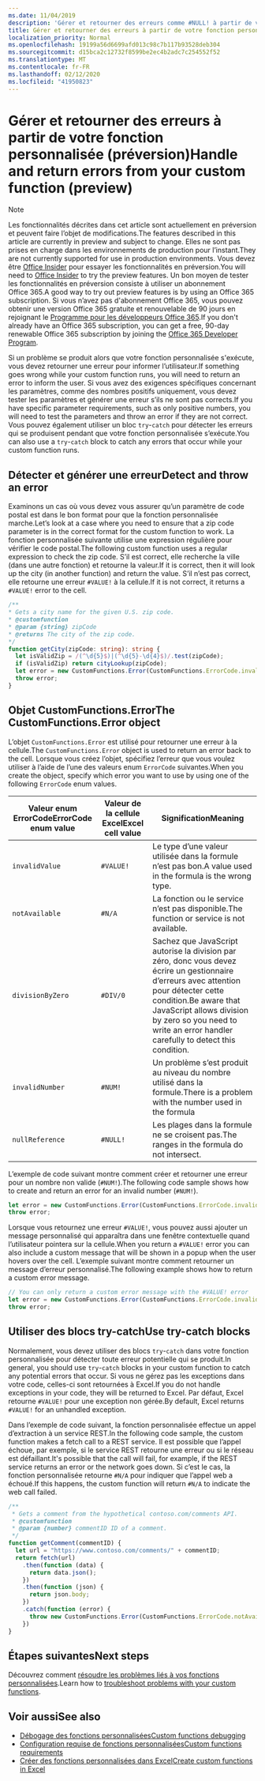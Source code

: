 ```yaml
---
ms.date: 11/04/2019
description: 'Gérer et retourner des erreurs comme #NULL! à partir de votre fonction personnalisée'
title: Gérer et retourner des erreurs à partir de votre fonction personnalisée (préversion)
localization_priority: Normal
ms.openlocfilehash: 19199a56d6699afd013c98c7b117b93528deb304
ms.sourcegitcommit: d15bca2c12732f8599be2ec4b2adc7c254552f52
ms.translationtype: MT
ms.contentlocale: fr-FR
ms.lasthandoff: 02/12/2020
ms.locfileid: "41950823"
---
```

# <a name="handle-and-return-errors-from-your-custom-function-preview"></a><span data-ttu-id="cfc76-104">Gérer et retourner des erreurs à partir de votre fonction personnalisée (préversion)</span><span class="sxs-lookup"><span data-stu-id="cfc76-104">Handle and return errors from your custom function (preview)</span></span>

> [!NOTE]
> <span data-ttu-id="cfc76-105">Les fonctionnalités décrites dans cet article sont actuellement en préversion et peuvent faire l’objet de modifications.</span><span class="sxs-lookup"><span data-stu-id="cfc76-105">The features described in this article are currently in preview and subject to change.</span></span> <span data-ttu-id="cfc76-106">Elles ne sont pas prises en charge dans les environnements de production pour l’instant.</span><span class="sxs-lookup"><span data-stu-id="cfc76-106">They are not currently supported for use in production environments.</span></span> <span data-ttu-id="cfc76-107">Vous devez être [Office Insider](https://insider.office.com/join) pour essayer les fonctionnalités en préversion.</span><span class="sxs-lookup"><span data-stu-id="cfc76-107">You will need to [Office Insider](https://insider.office.com/join) to try the preview features.</span></span>  <span data-ttu-id="cfc76-108">Un bon moyen de tester les fonctionnalités en préversion consiste à utiliser un abonnement Office 365.</span><span class="sxs-lookup"><span data-stu-id="cfc76-108">A good way to try out preview features is by using an Office 365 subscription.</span></span> <span data-ttu-id="cfc76-109">Si vous n’avez pas d'abonnement Office 365, vous pouvez obtenir une version Office 365 gratuite et renouvelable de 90 jours en rejoignant le [Programme pour les développeurs Office 365](https://developer.microsoft.com/office/dev-program).</span><span class="sxs-lookup"><span data-stu-id="cfc76-109">If you don't already have an Office 365 subscription, you can get a free, 90-day renewable Office 365 subscription by joining the [Office 365 Developer Program](https://developer.microsoft.com/office/dev-program).</span></span>

<span data-ttu-id="cfc76-110">Si un problème se produit alors que votre fonction personnalisée s'exécute, vous devez retourner une erreur pour informer l’utilisateur.</span><span class="sxs-lookup"><span data-stu-id="cfc76-110">If something goes wrong while your custom function runs, you will need to return an error to inform the user.</span></span> <span data-ttu-id="cfc76-111">Si vous avez des exigences spécifiques concernant les paramètres, comme des nombres positifs uniquement, vous devez tester les paramètres et générer une erreur s’ils ne sont pas corrects.</span><span class="sxs-lookup"><span data-stu-id="cfc76-111">If you have specific parameter requirements, such as only positive numbers, you will need to test the parameters and throw an error if they are not correct.</span></span> <span data-ttu-id="cfc76-112">Vous pouvez également utiliser un bloc `try`-`catch` pour détecter les erreurs qui se produisent pendant que votre fonction personnalisée s’exécute.</span><span class="sxs-lookup"><span data-stu-id="cfc76-112">You can also use a `try`-`catch` block to catch any errors that occur while your custom function runs.</span></span>

## <a name="detect-and-throw-an-error"></a><span data-ttu-id="cfc76-113">Détecter et générer une erreur</span><span class="sxs-lookup"><span data-stu-id="cfc76-113">Detect and throw an error</span></span>

<span data-ttu-id="cfc76-114">Examinons un cas où vous devez vous assurer qu’un paramètre de code postal est dans le bon format pour que la fonction personnalisée marche.</span><span class="sxs-lookup"><span data-stu-id="cfc76-114">Let’s look at a case where you need to ensure that a zip code parameter is in the correct format for the custom function to work.</span></span> <span data-ttu-id="cfc76-115">La fonction personnalisée suivante utilise une expression régulière pour vérifier le code postal.</span><span class="sxs-lookup"><span data-stu-id="cfc76-115">The following custom function uses a regular expression to check the zip code.</span></span> <span data-ttu-id="cfc76-116">S’il est correct, elle recherche la ville (dans une autre fonction) et retourne la valeur.</span><span class="sxs-lookup"><span data-stu-id="cfc76-116">If it is correct, then it will look up the city (in another function) and return the value.</span></span> <span data-ttu-id="cfc76-117">S’il n’est pas correct, elle retourne une erreur `#VALUE!` à la cellule.</span><span class="sxs-lookup"><span data-stu-id="cfc76-117">If it is not correct, it returns a `#VALUE!` error to the cell.</span></span>

```typescript
/**
* Gets a city name for the given U.S. zip code.
* @customfunction
* @param {string} zipCode
* @returns The city of the zip code.
*/
function getCity(zipCode: string): string {
  let isValidZip = /(^\d{5}$)|(^\d{5}-\d{4}$)/.test(zipCode);
  if (isValidZip) return cityLookup(zipCode);
  let error = new CustomFunctions.Error(CustomFunctions.ErrorCode.invalidValue, "Please provide a valid U.S. zip code.");
  throw error;
}
```

## <a name="the-customfunctionserror-object"></a><span data-ttu-id="cfc76-118">Objet CustomFunctions.Error</span><span class="sxs-lookup"><span data-stu-id="cfc76-118">The CustomFunctions.Error object</span></span>

<span data-ttu-id="cfc76-119">L’objet `CustomFunctions.Error` est utilisé pour retourner une erreur à la cellule.</span><span class="sxs-lookup"><span data-stu-id="cfc76-119">The `CustomFunctions.Error` object is used to return an error back to the cell.</span></span> <span data-ttu-id="cfc76-120">Lorsque vous créez l’objet, spécifiez l’erreur que vous voulez utiliser à l’aide de l’une des valeurs enum `ErrorCode` suivantes.</span><span class="sxs-lookup"><span data-stu-id="cfc76-120">When you create the object, specify which error you want to use by using one of the following `ErrorCode` enum values.</span></span>


|<span data-ttu-id="cfc76-121">Valeur enum ErrorCode</span><span class="sxs-lookup"><span data-stu-id="cfc76-121">ErrorCode enum value</span></span>  |<span data-ttu-id="cfc76-122">Valeur de la cellule Excel</span><span class="sxs-lookup"><span data-stu-id="cfc76-122">Excel cell value</span></span>  |<span data-ttu-id="cfc76-123">Signification</span><span class="sxs-lookup"><span data-stu-id="cfc76-123">Meaning</span></span>  |
|---------------|---------|---------|
|`invalidValue`   | `#VALUE!` | <span data-ttu-id="cfc76-124">Le type d’une valeur utilisée dans la formule n’est pas bon.</span><span class="sxs-lookup"><span data-stu-id="cfc76-124">A value used in the formula is the wrong type.</span></span> |
|`notAvailable`   | `#N/A`    | <span data-ttu-id="cfc76-125">La fonction ou le service n’est pas disponible.</span><span class="sxs-lookup"><span data-stu-id="cfc76-125">The function or service is not available.</span></span> |
|`divisionByZero` | `#DIV/0`  | <span data-ttu-id="cfc76-126">Sachez que JavaScript autorise la division par zéro, donc vous devez écrire un gestionnaire d’erreurs avec attention pour détecter cette condition.</span><span class="sxs-lookup"><span data-stu-id="cfc76-126">Be aware that JavaScript allows division by zero so you need to write an error handler carefully to detect this condition.</span></span> |
|`invalidNumber`  | `#NUM!`   | <span data-ttu-id="cfc76-127">Un problème s’est produit au niveau du nombre utilisé dans la formule.</span><span class="sxs-lookup"><span data-stu-id="cfc76-127">There is a problem with the number used in the formula</span></span> |
|`nullReference`  | `#NULL!`  | <span data-ttu-id="cfc76-128">Les plages dans la formule ne se croisent pas.</span><span class="sxs-lookup"><span data-stu-id="cfc76-128">The ranges in the formula do not intersect.</span></span> |

<span data-ttu-id="cfc76-129">L’exemple de code suivant montre comment créer et retourner une erreur pour un nombre non valide (`#NUM!`).</span><span class="sxs-lookup"><span data-stu-id="cfc76-129">The following code sample shows how to create and return an error for an invalid number (`#NUM!`).</span></span>

```typescript
let error = new CustomFunctions.Error(CustomFunctions.ErrorCode.invalidNumber);
throw error;
```

<span data-ttu-id="cfc76-130">Lorsque vous retournez une erreur `#VALUE!`, vous pouvez aussi ajouter un message personnalisé qui apparaîtra dans une fenêtre contextuelle quand l’utilisateur pointera sur la cellule.</span><span class="sxs-lookup"><span data-stu-id="cfc76-130">When you return a `#VALUE!` error you can also include a custom message that will be shown in a popup when the user hovers over the cell.</span></span> <span data-ttu-id="cfc76-131">L’exemple suivant montre comment retourner un message d’erreur personnalisé.</span><span class="sxs-lookup"><span data-stu-id="cfc76-131">The following example shows how to return a custom error message.</span></span>

```typescript
// You can only return a custom error message with the #VALUE! error
let error = new CustomFunctions.Error(CustomFunctions.ErrorCode.invalidValue, “The parameter can only contain lowercase characters.”);
throw error;
```

## <a name="use-try-catch-blocks"></a><span data-ttu-id="cfc76-132">Utiliser des blocs try-catch</span><span class="sxs-lookup"><span data-stu-id="cfc76-132">Use try-catch blocks</span></span>

<span data-ttu-id="cfc76-133">Normalement, vous devez utiliser des blocs `try`-`catch` dans votre fonction personnalisée pour détecter toute erreur potentielle qui se produit.</span><span class="sxs-lookup"><span data-stu-id="cfc76-133">In general, you should use `try`-`catch` blocks in your custom function to catch any potential errors that occur.</span></span> <span data-ttu-id="cfc76-134">Si vous ne gérez pas les exceptions dans votre code, celles-ci sont retournées à Excel.</span><span class="sxs-lookup"><span data-stu-id="cfc76-134">If you do not handle exceptions in your code, they will be returned to Excel.</span></span> <span data-ttu-id="cfc76-135">Par défaut, Excel retourne `#VALUE!` pour une exception non gérée.</span><span class="sxs-lookup"><span data-stu-id="cfc76-135">By default, Excel returns `#VALUE!` for an unhandled exception.</span></span>

<span data-ttu-id="cfc76-136">Dans l’exemple de code suivant, la fonction personnalisée effectue un appel d’extraction à un service REST.</span><span class="sxs-lookup"><span data-stu-id="cfc76-136">In the following code sample, the custom function makes a fetch call to a REST service.</span></span> <span data-ttu-id="cfc76-137">Il est possible que l’appel échoue, par exemple, si le service REST retourne une erreur ou si le réseau est défaillant.</span><span class="sxs-lookup"><span data-stu-id="cfc76-137">It's possible that the call will fail, for example, if the REST service returns an error or the network goes down.</span></span> <span data-ttu-id="cfc76-138">Si c’est le cas, la fonction personnalisée retourne `#N/A` pour indiquer que l’appel web a échoué.</span><span class="sxs-lookup"><span data-stu-id="cfc76-138">If this happens, the custom function will return `#N/A` to indicate the web call failed.</span></span>


```typescript
/**
 * Gets a comment from the hypothetical contoso.com/comments API.
 * @customfunction
 * @param {number} commentID ID of a comment.
 */
function getComment(commentID) {
  let url = "https://www.contoso.com/comments/" + commentID;
  return fetch(url)
    .then(function (data) {
      return data.json();
    })
    .then(function (json) {
      return json.body;
    })
    .catch(function (error) {
      throw new CustomFunctions.Error(CustomFunctions.ErrorCode.notAvailable);
    })
}
```

## <a name="next-steps"></a><span data-ttu-id="cfc76-139">Étapes suivantes</span><span class="sxs-lookup"><span data-stu-id="cfc76-139">Next steps</span></span>

<span data-ttu-id="cfc76-140">Découvrez comment [résoudre les problèmes liés à vos fonctions personnalisées](custom-functions-troubleshooting.md).</span><span class="sxs-lookup"><span data-stu-id="cfc76-140">Learn how to [troubleshoot problems with your custom functions](custom-functions-troubleshooting.md).</span></span>

## <a name="see-also"></a><span data-ttu-id="cfc76-141">Voir aussi</span><span class="sxs-lookup"><span data-stu-id="cfc76-141">See also</span></span>

* [<span data-ttu-id="cfc76-142">Débogage des fonctions personnalisées</span><span class="sxs-lookup"><span data-stu-id="cfc76-142">Custom functions debugging</span></span>](custom-functions-debugging.md)
* [<span data-ttu-id="cfc76-143">Configuration requise de fonctions personnalisées</span><span class="sxs-lookup"><span data-stu-id="cfc76-143">Custom functions requirements</span></span>](custom-functions-requirement-sets.md)
* [<span data-ttu-id="cfc76-144">Créer des fonctions personnalisées dans Excel</span><span class="sxs-lookup"><span data-stu-id="cfc76-144">Create custom functions in Excel</span></span>](custom-functions-overview.md)

